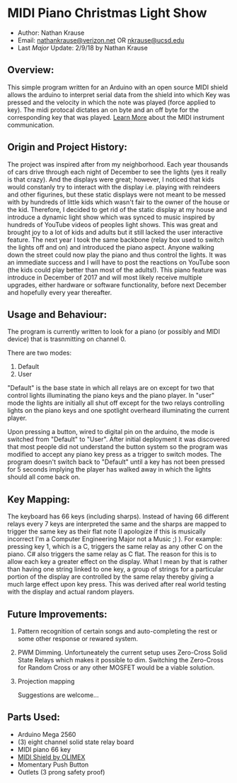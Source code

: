                               
# MIDI Piano Christmas Light Show

- Author: Nathan Krause
- Email: nathankrause@verizon.net OR nkrause@ucsd.edu
- Last *Major* Update: 2/9/18 by Nathan Krause

## Overview:
  This simple program written for an Arduino with an open source MIDI shield
  allows the arduino to interpret serial data from the shield into which Key was
  pressed and the velocity in which the note was played (force applied to key).
  The midi protocal dictates an on byte and an off byte for the corresponding
  key that was played. [Learn More](http://www.indiana.edu/~emusic/etext/MIDI/chapter3_MIDI4.shtml) 
  about the MIDI instrument communication. 

## Origin and Project History:
  The project was inspired after from my neighborhood. Each year thousands of
  cars drive through each night of December to see the lights (yes it really is
  that crazy). And the displays were great; however, I noticed that kids would
  constanly try to interact with the display i.e. playing with reindeers and
  other figurines, but these static displays were not meant to be messed with by
  hundreds of little kids which wasn't fair to the owner of the house or the
  kid. Therefore, I decided to get rid of the static display at my house and
  introduce a dynamic light show which was synced to music inspired by hundreds
  of YouTube videos of peoples light shows. This was great and brought joy to a
  lot of kids and adults but it still lacked the user interactive feature. The
  next year I took the same backbone (relay box used to switch the lights off
  and on) and introduced the piano aspect. Anyone walking down the street could
  now play the piano and thus control the lights. It was an immediate success
  and I will have to post the reactions on YouTube soon (the kids could play
  better than most of the adults!). This piano feature was introduce in December
  of 2017 and will most likely receive multiple upgrades, either hardware or
  software functionality, before next December and hopefully every year
  thereafter. 



## Usage and Behaviour:
The program is currently written to look for a piano (or possibly and MIDI 
device) that is trasnmitting on channel 0. 
  
There are two modes:
   1) Default
   2) User
   
  "Default" is the base state in which all relays are on except for two that
  control lights illuminating the piano keys and the piano player. 
  In "user" mode the lights are initially all shut off except for the two relays
  controlling lights on the piano keys and one spotlight overheard illuminating 
  the current player. 
  
  Upon pressing a button, wired to digital pin on the arduino, the mode is
  switched from "Default" to "User". After initial deployment it
  was discovered that most people did not understand the button system so the 
  program was modified to accept any piano key press as a trigger to switch
  modes. The program doesn't switch back to "Default" until a key has not been
  pressed for 5 seconds implying the player has walked away in which the lights
  should all come back on. 



## Key Mapping:
  The keyboard has 66 keys (including sharps). Instead of having 66 different
  relays every 7 keys are interpreted the same and the sharps are mapped to
  trigger the same key as their flat note (I apologize if this is musically
  incorrect I'm a Computer Engineering Major not a Music ;) ). For example:
  pressing key 1, which is a C, triggers the same relay as any other C on the
  piano. C# also triggers the same relay as C flat. The reason for this is to
  allow each key a greater effect on the display. What I mean by that is rather
  than having one string linked to one key, a group of strings for a particular
  portion of the display are controlled by the same relay thereby giving a much
  large effect upon key press. This was derived after real world testing with
  the display and actual random players. 


## Future Improvements:
  1) Pattern recognition of certain songs and auto-completing the rest or some
     other response or rewared system.
  2) PWM Dimming. Unfortuneately the current setup uses Zero-Cross Solid State
     Relays which makes it possible to dim. Switching the Zero-Cross for Random
     Cross or any other MOSFET would be a viable solution.
  3) Projection mapping
  
     Suggestions are welcome...

## Parts Used:
* Arduino Mega 2560
* (3) eight channel solid state relay board
* MIDI piano 66 key
* [MIDI Shield by OLIMEX](https://www.olimex.com/Products/Duino/Shields/SHIELD-MIDI/open-source-hardware)
* Momentary Push Button
* Outlets (3 prong safety proof)



